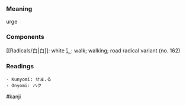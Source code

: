 ### Meaning

urge

### Components

[[Radicals/白|白]]: white 辶: walk; walking; road radical variant (no. 162)

### Readings

```
- Kunyomi: せま.る
- Onyomi: ハク
```

#kanji